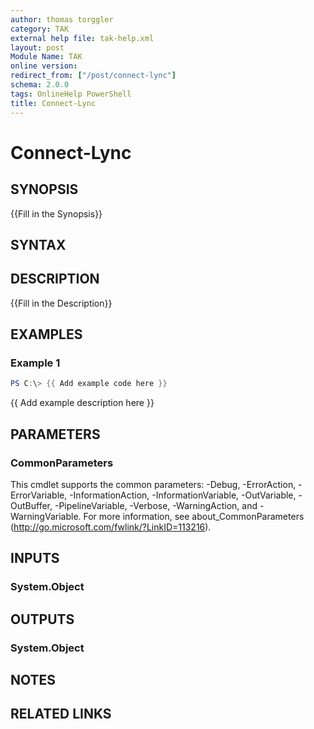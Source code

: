 ```yaml
---
author: thomas torggler
category: TAK
external help file: tak-help.xml
layout: post
Module Name: TAK
online version:
redirect_from: ["/post/connect-lync"]
schema: 2.0.0
tags: OnlineHelp PowerShell
title: Connect-Lync
---
```


# Connect-Lync

## SYNOPSIS
{{Fill in the Synopsis}}

## SYNTAX

## DESCRIPTION
{{Fill in the Description}}

## EXAMPLES

### Example 1
```powershell
PS C:\> {{ Add example code here }}
```

{{ Add example description here }}

## PARAMETERS

### CommonParameters
This cmdlet supports the common parameters: -Debug, -ErrorAction, -ErrorVariable, -InformationAction, -InformationVariable, -OutVariable, -OutBuffer, -PipelineVariable, -Verbose, -WarningAction, and -WarningVariable.
For more information, see about_CommonParameters (http://go.microsoft.com/fwlink/?LinkID=113216).

## INPUTS

### System.Object


## OUTPUTS

### System.Object

## NOTES

## RELATED LINKS
